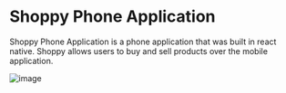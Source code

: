 # Shoppy Phone Application

Shoppy Phone Application is a phone application that was built in react native. Shoppy allows users to buy and sell products over the mobile application.

![image](https://user-images.githubusercontent.com/62073529/152627043-b8e896f5-2cb3-46cd-9bdf-39f6e9abf26a.png)

